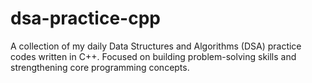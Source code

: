# dsa-practice-cpp
A collection of my daily Data Structures and Algorithms (DSA) practice codes written in C++. Focused on building problem-solving skills and strengthening core programming concepts.
